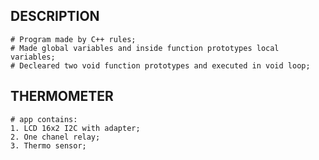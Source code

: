 ## DESCRIPTION
	# Program made by C++ rules;
	# Made global variables and inside function prototypes local variables;
	# Decleared two void function prototypes and executed in void loop;

## THERMOMETER 
	# app contains:
	1. LCD 16x2 I2C with adapter;
	2. One chanel relay;
	3. Thermo sensor;